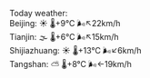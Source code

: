 Today weather:  
Beijing: ☀️   🌡️+9°C 🌬️↖22km/h  
Tianjin: 🌫  🌡️+6°C 🌬️↖15km/h  
Shijiazhuang: ☀️   🌡️+13°C 🌬️↙6km/h  
Tangshan: ⛅️  🌡️+8°C 🌬️←19km/h  
